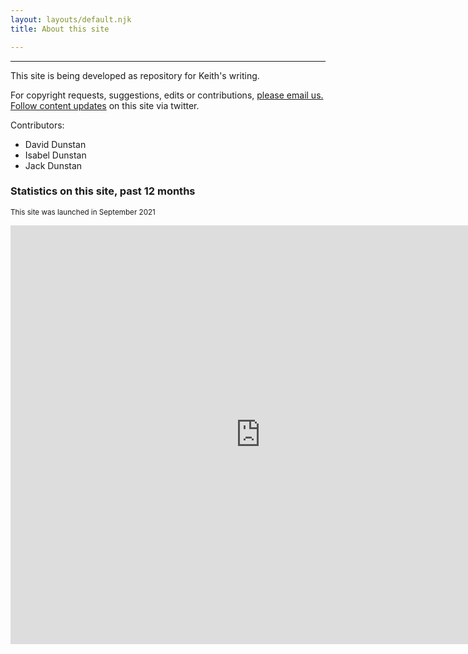 ```yaml
---
layout: layouts/default.njk
title: About this site

---
```


<hr/><p class="lead">This site is being developed as repository for Keith's writing.</p>
<p>For copyright requests, suggestions, edits or contributions, <a href="mailto:keith@dunsta.net"> please email us. </a><br>
<a href="https://twitter.com/keith_dunstan">Follow content updates</a> on this site via twitter.
<p>Contributors:
<ul><li>David Dunstan </li>
<li>Isabel Dunstan</li>
<li>Jack Dunstan</li>
</ul>

<h3>Statistics on this site, past 12 months</h3>
<p><small>This site was launched in September 2021</p> 
<div class="ratio ratio-4x3">
<iframe width="800" height="670" src="https://datastudio.google.com/embed/reporting/0ff842f5-25e8-4840-93e8-753b6b43051c/page/PWNZC" frameborder="0" style="border:0" allowfullscreen></iframe>
</div>